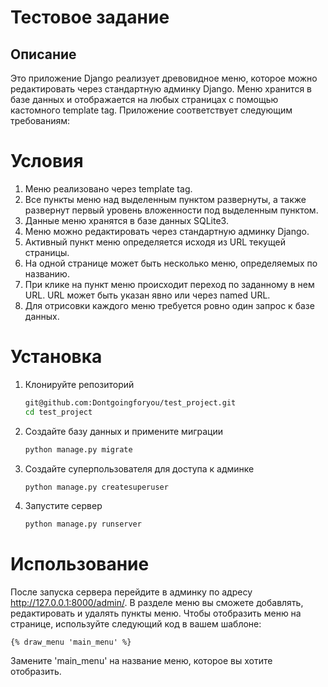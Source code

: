 # Тестовое задание

## Описание
Это приложение Django реализует древовидное меню, которое можно редактировать через стандартную админку Django. Меню хранится в базе данных и отображается на любых страницах с помощью кастомного template tag. Приложение соответствует следующим требованиям:

# Условия
1. Меню реализовано через template tag.
2. Все пункты меню над выделенным пунктом развернуты, а также развернут первый уровень вложенности под выделенным пунктом.
3. Данные меню хранятся в базе данных SQLite3.
4. Меню можно редактировать через стандартную админку Django.
5. Активный пункт меню определяется исходя из URL текущей страницы.
6. На одной странице может быть несколько меню, определяемых по названию.
7. При клике на пункт меню происходит переход по заданному в нем URL. URL может быть указан явно или через named URL.
8. Для отрисовки каждого меню требуется ровно один запрос к базе данных.

# Установка
1. Клонируйте репозиторий
    ```bash
    git@github.com:Dontgoingforyou/test_project.git
    cd test_project
2. Создайте базу данных и примените миграции
    ```bash
    python manage.py migrate
3. Создайте суперпользователя для доступа к админке
    ```bash
    python manage.py createsuperuser
4. Запустите сервер
    ```bash
   python manage.py runserver
   
# Использование
После запуска сервера перейдите в админку по адресу http://127.0.0.1:8000/admin/. В разделе меню вы сможете добавлять, редактировать и удалять пункты меню.
Чтобы отобразить меню на странице, используйте следующий код в вашем шаблоне:

    {% draw_menu 'main_menu' %}

Замените 'main_menu' на название меню, которое вы хотите отобразить.